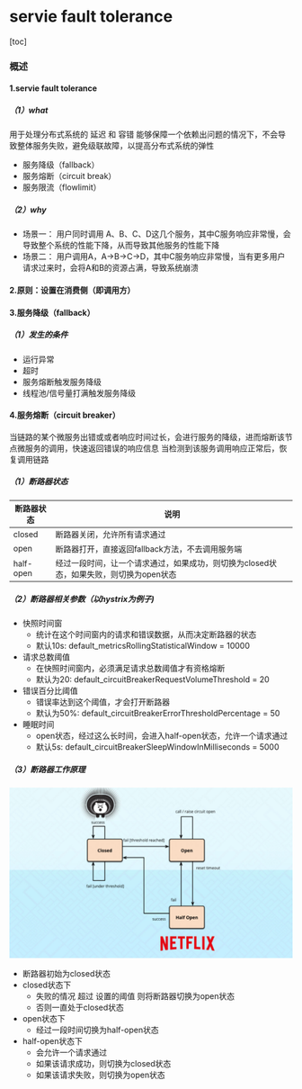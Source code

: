 # servie fault tolerance

[toc]

### 概述

#### 1.servie fault tolerance

##### （1）what
用于处理分布式系统的 延迟 和 容错
能够保障一个依赖出问题的情况下，不会导致整体服务失败，避免级联故障，以提高分布式系统的弹性

* 服务降级（fallback）
* 服务熔断（circuit break）
* 服务限流（flowlimit）

##### （2）why

* 场景一：
  用户同时调用 A、B、C、D这几个服务，其中C服务响应非常慢，会导致整个系统的性能下降，从而导致其他服务的性能下降
* 场景二：
  用户调用A，A->B->C->D，其中C服务响应非常慢，当有更多用户请求过来时，会将A和B的资源占满，导致系统崩溃

#### 2.原则：设置在消费侧（即调用方）

#### 3.服务降级（fallback）

##### （1）发生的条件
* 运行异常
* 超时
* 服务熔断触发服务降级
* 线程池/信号量打满触发服务降级

#### 4.服务熔断（circuit breaker）
当链路的某个微服务出错或或者响应时间过长，会进行服务的降级，进而熔断该节点微服务的调用，快速返回错误的响应信息
当检测到该服务调用响应正常后，恢复调用链路

##### （1）断路器状态

|断路器状态|说明|
|-|-|
|closed|断路器关闭，允许所有请求通过|
|open|断路器打开，直接返回fallback方法，不去调用服务端|
|half-open|经过一段时间，让一个请求通过，如果成功，则切换为closed状态，如果失败，则切换为open状态|

##### （2）断路器相关参数（以hystrix为例子)
* 快照时间窗
  * 统计在这个时间窗内的请求和错误数据，从而决定断路器的状态
  * 默认10s: default_metricsRollingStatisticalWindow = 10000
* 请求总数阈值
  * 在快照时间窗内，必须满足请求总数阈值才有资格熔断
  * 默认为20: default_circuitBreakerRequestVolumeThreshold = 20
* 错误百分比阈值
  * 错误率达到这个阈值，才会打开断路器
  * 默认为50%: default_circuitBreakerErrorThresholdPercentage = 50
* 睡眠时间
  * open状态，经过这么长时间，会进入half-open状态，允许一个请求通过
  * 默认5s: default_circuitBreakerSleepWindowInMilliseconds = 5000

##### （3）断路器工作原理
![](./imgs/hystrix_01.jpg)

* 断路器初始为closed状态
* closed状态下
  * 失败的情况 超过 设置的阈值 则将断路器切换为open状态
  * 否则一直处于closed状态
* open状态下
  * 经过一段时间切换为half-open状态
* half-open状态下
  * 会允许一个请求通过
  * 如果该请求成功，则切换为closed状态
  * 如果该请求失败，则切换为open状态
